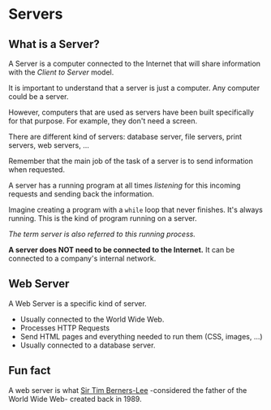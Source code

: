 # Servers

## What is a Server?

A Server is a computer connected to the Internet that will share information with the *Client to Server* model.

It is important to understand that a server is just a computer. Any computer could be a server.

However, computers that are used as servers have been built specifically for that purpose. For example, they don't need a screen.

There are different kind of servers: database server, file servers, print servers, web servers, ...

Remember that the main job of the task of a server is to send information when requested.

A server has a running program at all times *listening* for this incoming requests and sending back the information.

Imagine creating a program with a `while` loop that never finishes. It's always running. This is the kind of program running on a server.

*The term server is also referred to this running process.*

**A server does NOT need to be connected to the Internet.** It can be connected to a company's internal network.

## Web Server

A Web Server is a specific kind of server.

* Usually connected to the World Wide Web.
* Processes HTTP Requests
* Send HTML pages and everything needed to run them (CSS, images, ...)
* Usually connected to a database server.

## Fun fact

A web server is what [Sir Tim Berners-Lee](https://en.wikipedia.org/wiki/Tim_Berners-Lee) -considered the father of the World Wide Web- created back in 1989.